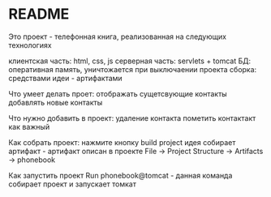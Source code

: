 # README #

Это проект - телефонная книга, реализованная на следующих технологиях

клиентская часть: html, css, js
серверная часть: servlets + tomcat
БД: оперативная память, уничтожается при выключаении проекта
сборка: средствами идеи - артифактами

Что умеет делать проет:
отображать сущетсвующие контакты
добавлять новые контакты

Что нужно добавить в проект:
удаление контакта
пометить контактакт как важный

Как собрать проект:
нажмите кнопку build project
идея собирает артифакт - артифакт описан в проекте File -> Project Structure -> Artifacts -> phonebook

Как запустить проект
Run phonebook@tomcat - данная команда собирает проект и запускает томкат